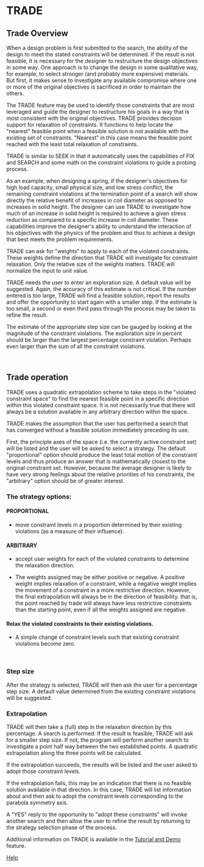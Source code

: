 # TRADE 

## Trade Overview   

 When a design problem is first submitted to the search, the ability of the
 design to meet the stated constraints will be determined.  If the result is
 not feasible, it is necessary for the designer to restructure the design 
 objectives in  some way. 
 One approach is to change the design in some qualitative way,
 for example, to select stronger (and probably more expensive) materials. 
 But first, it makes sense to investigate any available compromise where one or more of the
 original objectives is sacrificed in order to maintain the others.

 The TRADE feature may be used to identify those constraints that
 are most leveraged and guide the designer to restructure his goals in a way
 that is most consistent with the original objectives. 
 TRADE provides decision support for relaxation of constraints. 
 It functions to help locate the "nearest" feasible point when a feasible
 solution is not available with the existing set of constraints. 
 "Nearest" in this case means the feasible point reached with the least total 
 relaxation of constraints. 

 TRADE is similar to SEEK in that it automatically uses the capabilities
 of FIX and SEARCH and some math on the constraint violations to guide a
 probing process.
   
 As an example, when designing a spring, if the designer's objectives for
 high load capacity, small physical size, and low stress conflict, the
 remaining constraint violations at the termination point of a search will
 show directly the relative benefit of increases in coil diameter as opposed
 to increases in solid height.  The designer can use TRADE to investigate
 how much of an increase in solid height is required to achieve a given
 stress reduction as compared to a specific increase in coil diameter.
 These capabilities improve the designer's ability to understand the
 interaction of his objectives with the physics of the problem and thus to
 achieve a design that best meets the problem requirements.
   
 TRADE can ask for "weights" to apply to each of the violated
 constraints.  These weights define the direction that TRADE will
 investigate for constraint relaxation.  Only the relative size of the
 weights matters.  TRADE will normalize the input to unit value.

 TRADE needs the user to enter an exploration size.  A default value will
 be suggested.  Again, the accuracy of this estimate is not critical.  If
 the number entered is too large, TRADE will find a feasible solution,
 report the results and offer the opportunity to start again with a
 smaller step.  If the estimate is too small, a second or even third pass
 through the process may be taken to refine the result.

 The estimate of the appropriate step size can be gauged by looking at the
 magnitude of the constraint violations.  The exploration size in percent
 should be larger than the largest percentage constraint violation.
 Perhaps even larger than the sum of all the constraint violations.

&nbsp;

## Trade operation 

 TRADE uses a quadratic extrapolation scheme to take steps in the
 "violated constraint space" to find the nearest feasible point in a
 specific direction within this violated constraint space.  It is not
 necessarily true that there will always be a solution available in
 any arbitrary direction within the space.
   
 TRADE makes the assumption that the user has performed a search that has
 converged without a feasible solution immediately preceding its use.

 First, the principle axes of the space (i.e.  the currently active
 constraint set) will be listed and the user will be asked to select a
 strategy.  The default "proportional" option should produce the least
 total motion of the constraint levels and thus produce an answer that
 is mathematically closest to the original constraint set.  However, because
 the average designer is likely to have very strong feelings about the
 relative priorities of his constraints, the "arbitrary" option should
 be of greater interest.

   
### The strategy options:

#### PROPORTIONAL 
 - move constraint levels in a proportion determined by their existing violations (as a measure of their influence).

#### ARBITRARY 
 - accept user weights for each of the violated constraints to determine the relaxation direction.

 - The weights assigned may be either positive or negative. A positive
weight implies relaxation of a constraint, while a negative weight
implies the movement of a constraint in a more restrictive direction.
However, the final extrapolation will always be in the direction of
feasibility.  that is, the point reached by trade will always have less
restrictive constraints than the starting point, even if all the weights
assigned are negative.

#### Relax the violated constraints to their existing violations.   
 - A simple change of constraint levels such that existing constraint violations become zero.

&nbsp;

### Step size   

 After the strategy is selected, TRADE will then ask the user for a
 percentage step size.  A default value determined from the existing
 constraint violations will be suggested.

### Extrapolation   

 TRADE will then take a (full) step in the relaxation direction by this
 percentage.  A search is performed.  If the result is feasible, TRADE
 will ask for a smaller step size.  If not, the program will perform another
 search to investigate a point half way between the two established points.
 A quadratic extrapolation along the three points will be calculated.

 If the extrapolation succeeds, the results will be listed and the user
 asked to adopt those constraint levels.

 If the extrapolation fails, this may be an indication that there is no
 feasible solution available in that direction.  In this case, TRADE will
 list information about and then ask to adopt the constraint levels
 corresponding to the parabola symmetry axis. 

 A "YES" reply to the opportunity to "adopt these constraints" will invoke
 another search and then allow the user to refine the result by returning to
 the strategy selection phase of the process.

 Additional information on TRADE is available in the [Tutorial and Demo](/docs/Help/tutordemo.html) feature. 

[Help](/docs/Help)
